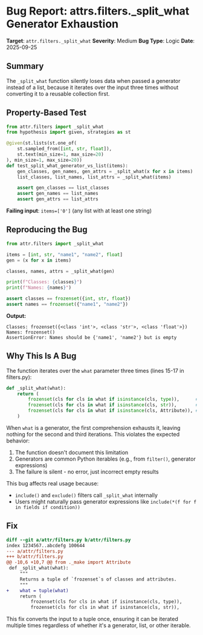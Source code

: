 # Bug Report: attrs.filters._split_what Generator Exhaustion

**Target**: `attr.filters._split_what`
**Severity**: Medium
**Bug Type**: Logic
**Date**: 2025-09-25

## Summary

The `_split_what` function silently loses data when passed a generator instead of a list, because it iterates over the input three times without converting it to a reusable collection first.

## Property-Based Test

```python
from attr.filters import _split_what
from hypothesis import given, strategies as st

@given(st.lists(st.one_of(
    st.sampled_from([int, str, float]),
    st.text(min_size=1, max_size=20)
), min_size=1, max_size=20))
def test_split_what_generator_vs_list(items):
    gen_classes, gen_names, gen_attrs = _split_what(x for x in items)
    list_classes, list_names, list_attrs = _split_what(items)

    assert gen_classes == list_classes
    assert gen_names == list_names
    assert gen_attrs == list_attrs
```

**Failing input**: `items=['0']` (any list with at least one string)

## Reproducing the Bug

```python
from attr.filters import _split_what

items = [int, str, "name1", "name2", float]
gen = (x for x in items)

classes, names, attrs = _split_what(gen)

print(f"Classes: {classes}")
print(f"Names: {names}")

assert classes == frozenset({int, str, float})
assert names == frozenset({"name1", "name2"})
```

**Output:**
```
Classes: frozenset({<class 'int'>, <class 'str'>, <class 'float'>})
Names: frozenset()
AssertionError: Names should be {'name1', 'name2'} but is empty
```

## Why This Is A Bug

The function iterates over the `what` parameter three times (lines 15-17 in filters.py):

```python
def _split_what(what):
    return (
        frozenset(cls for cls in what if isinstance(cls, type)),      # 1st iteration
        frozenset(cls for cls in what if isinstance(cls, str)),       # 2nd iteration - EMPTY!
        frozenset(cls for cls in what if isinstance(cls, Attribute)), # 3rd iteration - EMPTY!
    )
```

When `what` is a generator, the first comprehension exhausts it, leaving nothing for the second and third iterations. This violates the expected behavior:
1. The function doesn't document this limitation
2. Generators are common Python iterables (e.g., from `filter()`, generator expressions)
3. The failure is silent - no error, just incorrect empty results

This bug affects real usage because:
- `include()` and `exclude()` filters call `_split_what` internally
- Users might naturally pass generator expressions like `include(*(f for f in fields if condition))`

## Fix

```diff
diff --git a/attr/filters.py b/attr/filters.py
index 1234567..abcdefg 100644
--- a/attr/filters.py
+++ b/attr/filters.py
@@ -10,6 +10,7 @@ from ._make import Attribute
 def _split_what(what):
     """
     Returns a tuple of `frozenset`s of classes and attributes.
     """
+    what = tuple(what)
     return (
         frozenset(cls for cls in what if isinstance(cls, type)),
         frozenset(cls for cls in what if isinstance(cls, str)),
```

This fix converts the input to a tuple once, ensuring it can be iterated multiple times regardless of whether it's a generator, list, or other iterable.